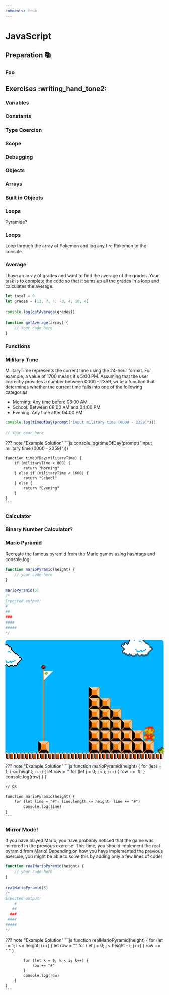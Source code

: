 ```yaml
---
comments: true
---
```


# JavaScript

## Preparation :books:

### Foo

## Exercises :writing_hand_tone2:

### Variables

### Constants

### Type Coercion

### Scope

### Debugging

### Objects

### Arrays

### Built in Objects

### Loops

Pyramide?

### Loops

Loop through the array of Pokemon and log any fire Pokemon to the console.

### Average

I have an array of grades and want to find the average of the grades. Your task is to complete the code so that it sums up all the grades in a loop and calculates the average.

```js
let total = 0
let grades = [12, 7, 4, -3, 4, 10, 4]

console.log(getAverage(grades))

function getAverage(array) {
    // Your code here
}
```

### Functions

### Military Time

MilitaryTime represents the current time using the 24-hour format. For example, a value of 1700 means it's 5:00 PM.
Assuming that the user correctly provides a number between 0000 - 2359, write a function that determines whether the current time falls into one of the following categories:

- Morning: Any time before 08:00 AM
- School: Between 08:00 AM and 04:00 PM
- Evening: Any time after 04:00 PM

```js
console.log(timeOfDay(prompt("Input military time (0000 - 2359)")))

// Your code here
```

??? note "Example Solution"
    ```js
    console.log(timeOfDay(prompt("Input military time (0000 - 2359)")))

    function timeOfDay(militaryTime) {
        if (militaryTime < 800) {
            return "Morning"
        } else if (militaryTime < 1600) {
            return "School"
        } else {
            return "Evening"
        }
    }
    ```

### Calculator

### Binary Number Calculator?

### Mario Pyramid

Recreate the famous pyramid from the Mario games using hashtags and console.log!

```js
function marioPyramid(height) {
    // your code here
}

marioPyramid(5)
/*
Expected output:
#
##
###
####
#####
*/
```

<img style="display: block; margin: auto; border-radius: 0.5rem;" src="https://github.com/KasperKnop/WEB1/blob/main/resources/mario.gif?raw=true" alt="The Mario Pyramid!">

??? note "Example Solution"
    ```js
    function marioPyramid(height) {
        for (let i = 1; i <= height; i++) {
            let row = ''
            for (let j = 0; j < i; j++) {
                row += '#'
            }
            console.log(row)
        }
    }

    // OR

    function marioPyramid(height) {
        for (let line = "#"; line.length <= height; line += "#")
            console.log(line)
    }
    ```

### Mirror Mode!

If you have played Mario, you have probably noticed that the game was mirrored in the previous exercise! This time, you should implement the real pyramid from Mario! Depending on how you have implemented the previous exercise, you might be able to solve this by adding only a few lines of code!

```js
function realMarioPyramid(height) {
    // your code here
}

realMarioPyramid(5)
/*
Expected output:
    #
   ##
  ###
 ####
#####
*/
```

??? note "Example Solution"
    ```js
    function realMarioPyramid(height) {
        for (let i = 1; i <= height; i++) {
            let row = ""
            for (let j = 0; j < height - i; j++) {
                row += " "
            }

            for (let k = 0; k < i; k++) {
                row += "#"
            }
            console.log(row)
        }
    }
    ```
